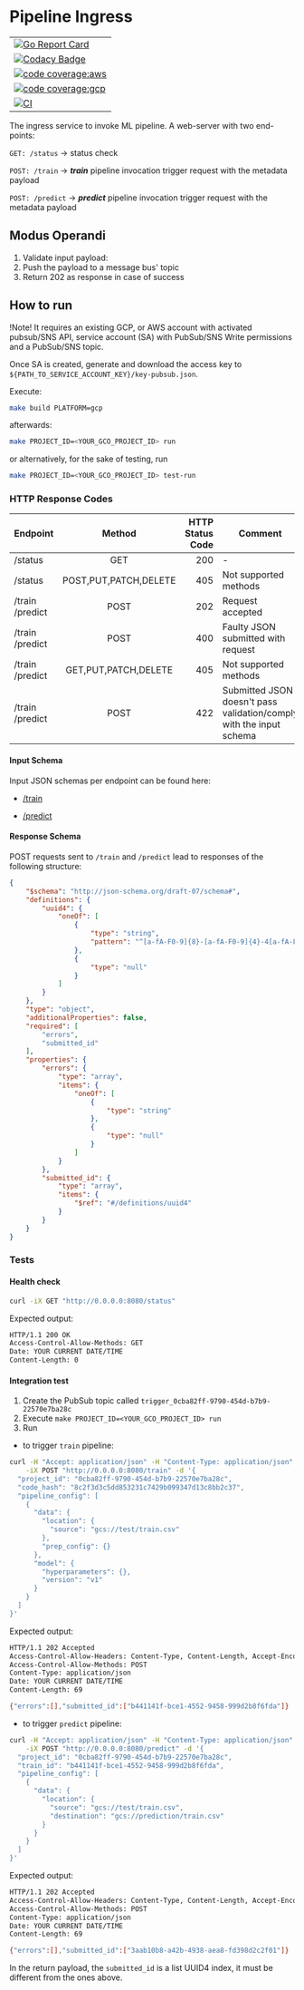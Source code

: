 # Pipeline Ingress

||
|-|
|[![Go Report Card](https://goreportcard.com/badge/github.com/serverlessml/gcp-ingress)](https://goreportcard.com/report/github.com/serverlessml/gcp-ingress)|
|[![Codacy Badge](https://api.codacy.com/project/badge/Grade/5f25b1430ecb41298f67750e25777169)](https://app.codacy.com/gh/serverlessml/gcp-ingress?utm_source=github.com&utm_medium=referral&utm_content=serverlessml/gcp-ingress&utm_campaign=Badge_Grade)|
|[![code coverage:aws](https://img.shields.io/badge/coverage%20aws-81%25-yellowgreen)](https://img.shields.io/badge/coverage%20aws-81%25-yellowgreen)|
|[![code coverage:gcp](https://img.shields.io/badge/coverage%20gcp-100%25-brightgreen)](https://img.shields.io/badge/coverage%20gcp-100%25-brightgreen)|
|[![CI](https://github.com/serverlessml/gcp-ingress/workflows/Deployment/badge.svg)](https://github.com/serverlessml/gcp-ingress/workflows/Deployment/badge.svg)|

The ingress service to invoke ML pipeline. A web-server with two end-points:

`GET: /status`      -> status check

`POST: /train`      -> <strong><em>train</em></strong> pipeline invocation trigger request with the metadata payload

`POST: /predict`    -> <strong><em>predict</em></strong> pipeline invocation trigger request with the metadata payload

## Modus Operandi

1. Validate input payload:
2. Push the payload to a message bus' topic
3. Return 202 as response in case of success

## How to run
!Note! It requires an existing GCP, or AWS account with activated pubsub/SNS API, service account (SA) with PubSub/SNS Write permissions and a PubSub/SNS topic.

Once SA is created, generate and download the access key to `${PATH_TO_SERVICE_ACCOUNT_KEY}/key-pubsub.json`.

Execute:

```bash
make build PLATFORM=gcp
```

afterwards:

```bash
make PROJECT_ID=<YOUR_GCO_PROJECT_ID> run
```

or alternatively, for the sake of testing, run

```bash
make PROJECT_ID=<YOUR_GCO_PROJECT_ID> test-run
```

### HTTP Response Codes
|Endpoint|Method|HTTP Status Code|Comment|
|:-|:-:|-:|--|
|/status|GET|200|-|
|/status|POST,PUT,PATCH,DELETE|405|Not supported methods|
|/train<br>/predict|POST|202|Request accepted|
|/train<br>/predict|POST|400|Faulty JSON submitted with request|
|/train<br>/predict|GET,PUT,PATCH,DELETE|405|Not supported methods|
|/train<br>/predict|POST|422|Submitted JSON doesn't pass validation/comply with the input schema|

#### Input Schema

Input JSON schemas per endpoint can be found here:

- [/train](./config/schema_train.go)

- [/predict](./config/schema_predict.go)

#### Response Schema

POST requests sent to `/train` and `/predict` lead to responses of the following structure:

```json
{
    "$schema": "http://json-schema.org/draft-07/schema#",
    "definitions": {
        "uuid4": {
            "oneOf": [
                {
                    "type": "string",
                    "pattern": "^[a-fA-F0-9]{8}-[a-fA-F0-9]{4}-4[a-fA-F0-9]{3}-[89abAB][a-fA-F0-9]{3}-[a-fA-F0-9]{12}$"
                },
                {
                    "type": "null"
                }
            ]
        }
    },
    "type": "object",
    "additionalProperties": false,
    "required": [
        "errors",
        "submitted_id"
    ],
    "properties": {
        "errors": {
            "type": "array",
            "items": {
                "oneOf": [
                    {
                        "type": "string"
                    },
                    {
                        "type": "null"
                    }
                ]
            }
        },
        "submitted_id": {
            "type": "array",
            "items": {
                "$ref": "#/definitions/uuid4"
            }
        }
    }
}
```

### Tests

#### Health check

```bash
curl -iX GET "http://0.0.0.0:8080/status"
```

Expected output:

```bash
HTTP/1.1 200 OK
Access-Control-Allow-Methods: GET
Date: YOUR CURRENT DATE/TIME
Content-Length: 0
```

#### Integration test

1. Create the PubSub topic called `trigger_0cba82ff-9790-454d-b7b9-22570e7ba28c`
2. Execute `make PROJECT_ID=<YOUR_GCO_PROJECT_ID> run`
3. Run

- to trigger `train` pipeline:

```bash
curl -H "Accept: application/json" -H "Content-Type: application/json" \
    -iX POST "http://0.0.0.0:8080/train" -d '{
  "project_id": "0cba82ff-9790-454d-b7b9-22570e7ba28c",
  "code_hash": "8c2f3d3c5dd853231c7429b099347d13c8bb2c37",
  "pipeline_config": [
    {
      "data": {
        "location": {
          "source": "gcs://test/train.csv"
        },
        "prep_config": {}
      },
      "model": {
        "hyperparameters": {},
        "version": "v1"
      }
    }
  ]
}'
```

Expected output:
```bash
HTTP/1.1 202 Accepted
Access-Control-Allow-Headers: Content-Type, Content-Length, Accept-Encoding
Access-Control-Allow-Methods: POST
Content-Type: application/json
Date: YOUR CURRENT DATE/TIME
Content-Length: 69

{"errors":[],"submitted_id":["b441141f-bce1-4552-9458-999d2b8f6fda"]}
```

- to trigger `predict` pipeline:

```bash
curl -H "Accept: application/json" -H "Content-Type: application/json" \
    -iX POST "http://0.0.0.0:8080/predict" -d '{
  "project_id": "0cba82ff-9790-454d-b7b9-22570e7ba28c",
  "train_id": "b441141f-bce1-4552-9458-999d2b8f6fda",
  "pipeline_config": [
    {
      "data": {
        "location": {
          "source": "gcs://test/train.csv",
          "destination": "gcs://prediction/train.csv"
        }
      }
    }
  ]
}'
```

Expected output:
```bash
HTTP/1.1 202 Accepted
Access-Control-Allow-Headers: Content-Type, Content-Length, Accept-Encoding
Access-Control-Allow-Methods: POST
Content-Type: application/json
Date: YOUR CURRENT DATE/TIME
Content-Length: 69

{"errors":[],"submitted_id":["3aab10b8-a42b-4938-aea8-fd398d2c2f01"]}
```

In the return payload, the `submitted_id` is a list UUID4 index, it must be different from the ones above.
